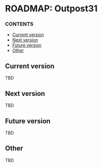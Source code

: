 # ROADMAP: Outpost31

### CONTENTS

- [Current version](#current-version)
- [Next version](#next-version)
- [Future version](#future-version)
- [Other](#other)

## Current version

TBD

## Next version

TBD

## Future version

TBD

## Other

TBD
